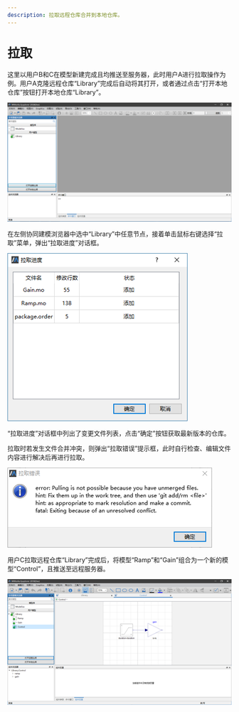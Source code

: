 ```yaml
---
description: 拉取远程仓库合并到本地仓库。
---
```


# 拉取

这里以用户B和C在模型新建完成且均推送至服务器，此时用户A进行拉取操作为例。用户A克隆远程仓库“Library”完成后自动将其打开，或者通过点击“打开本地仓库”按钮打开本地仓库“Library”。

![&#x6253;&#x5F00;&#x672C;&#x5730;&#x4ED3;&#x5E93;](../../.gitbook/assets/la-qu-01.png)

在左侧协同建模浏览器中选中“Library”中任意节点，接着单击鼠标右键选择“拉取”菜单，弹出“拉取进度”对话框。

![&#x201C;&#x62C9;&#x53D6;&#x8FDB;&#x5EA6;&#x201D;&#x5BF9;&#x8BDD;&#x6846;](../../.gitbook/assets/la-qu-02.png)

“拉取进度”对话框中列出了变更文件列表，点击“确定”按钮获取最新版本的仓库。

拉取时若发生文件合并冲突，则弹出“拉取错误”提示框，此时自行检查、编辑文件内容进行解决后再进行拉取。

![&#x201C;&#x62C9;&#x53D6;&#x9519;&#x8BEF;&#x201D;&#x63D0;&#x793A;&#x6846;](../../.gitbook/assets/la-qu-03.png)

用户C拉取远程仓库“Library”完成后，将模型“Ramp”和“Gain”组合为一个新的模型“Control”，且推送至远程服务器。

![&#x6A21;&#x578B;&#x201C;Control&#x201D;](../../.gitbook/assets/la-qu-04.png)

